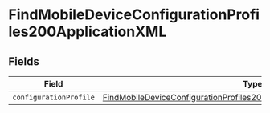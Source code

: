 # FindMobileDeviceConfigurationProfiles200ApplicationXML


## Fields

| Field                                                                                                                                                                               | Type                                                                                                                                                                                | Required                                                                                                                                                                            | Description                                                                                                                                                                         |
| ----------------------------------------------------------------------------------------------------------------------------------------------------------------------------------- | ----------------------------------------------------------------------------------------------------------------------------------------------------------------------------------- | ----------------------------------------------------------------------------------------------------------------------------------------------------------------------------------- | ----------------------------------------------------------------------------------------------------------------------------------------------------------------------------------- |
| `configurationProfile`                                                                                                                                                              | [FindMobileDeviceConfigurationProfiles200ApplicationXMLConfigurationProfile](../../models/operations/findmobiledeviceconfigurationprofiles200applicationxmlconfigurationprofile.md) | :heavy_minus_sign:                                                                                                                                                                  | N/A                                                                                                                                                                                 |
